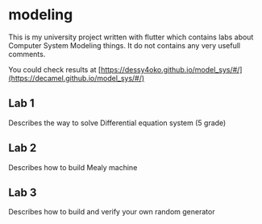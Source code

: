 # modeling

This is my university project written with flutter which contains labs about Computer System Modeling things.
It do not contains any very usefull comments. 

You could check results at [https://dessy4oko.github.io/model_sys/#/](https://decamel.github.io/model_sys/#/)

## Lab 1

Describes the way to solve Differential equation system (5 grade)

## Lab 2

Describes how to build Mealy machine

## Lab 3

Describes how to build and verify your own random generator
